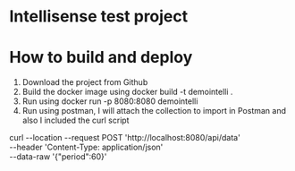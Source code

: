 # Intellisense test project

# How to build and deploy
1. Download the project from Github
2. Build the docker image using docker build -t demointelli .
3. Run using docker run -p 8080:8080 demointelli
4. Run using postman, I will attach the collection to import in Postman and also I included the curl script

curl --location --request POST 'http://localhost:8080/api/data' \
--header 'Content-Type: application/json' \
--data-raw '{"period":60}'